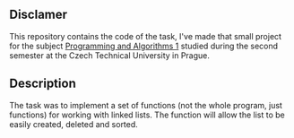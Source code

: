 ## Disclamer
This repository contains the code of the task, I've made that small project for the subject [Programming and Algorithms 1](https://courses.fit.cvut.cz/BI-PA1/) studied during the second semester at the Czech Technical University in Prague.

## Description
The task was to implement a set of functions (not the whole program, just functions) for working with linked lists. The function will allow the list to be easily created, deleted and sorted.